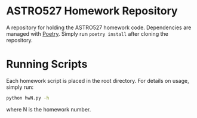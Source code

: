 # ASTRO527 Homework Repository
A repository for holding the ASTRO527 homework code. Dependencies are managed with [Poetry](https://python-poetry.org/). Simply run `poetry install` after cloning the repository.

# Running Scripts
Each homework script is placed in the root directory. For details on usage, simply run:
```bash
python hwN.py -h
```
where N is the homework number.

